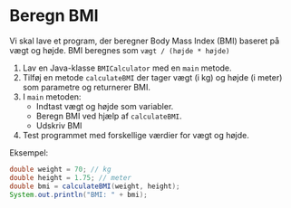 # Beregn BMI

Vi skal lave et program, der beregner Body Mass Index (BMI) baseret på vægt og højde. BMI beregnes som `vægt / (højde * højde)`

1. Lav en Java-klasse `BMICalculator` med en `main` metode.
2. Tilføj en metode `calculateBMI` der tager vægt (i kg) og højde (i meter) som parametre og returnerer BMI.
3. I `main` metoden:
    - Indtast vægt og højde som variabler.
    - Beregn BMI ved hjælp af `calculateBMI`.
    - Udskriv BMI
5. Test programmet med forskellige værdier for vægt og højde.

Eksempel:
```java
double weight = 70; // kg
double height = 1.75; // meter
double bmi = calculateBMI(weight, height);
System.out.println("BMI: " + bmi);
```
